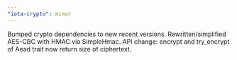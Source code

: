 ```yaml
---
"iota-crypto": minor
---
```


Bumped crypto dependencies to new recent versions.
Rewritten/simplified AES-CBC with HMAC via SimpleHmac.
API change: encrypt and try_encrypt of Aead trait now return size of ciphertext.
